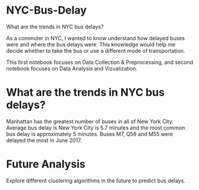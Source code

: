 # NYC-Bus-Delay
What are the trends in NYC bus delays?

As a commuter in NYC, I wanted to know understand how delayed buses were and where the bus delays were. This knowledge would help me decide whether to take the bus or use a different mode of transportation.

This first notebook focuses on Data Collection & Preprocessing, and second notebook focuses on Data Analysis and Vizualization.

# What are the trends in NYC bus delays?

Manhattan has the greatest number of buses in all of New York City. 
Average bus delay is New York City is 5.7 minutes and the most common bus delay is approximately 5 minutes. 
Buses M7, Q56 and M55 were delayed the most in June 2017.

# Future Analysis
Explore different clustering algorithms in the future to predict bus delays.

